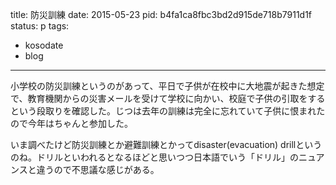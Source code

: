 title: 防災訓練
date: 2015-05-23
pid: b4fa1ca8fbc3bd2d915de718b7911d1f
status: p
tags:
- kosodate
- blog
---

小学校の防災訓練というのがあって、平日で子供が在校中に大地震が起きた想定で、教育機関からの災害メールを受けて学校に向かい、校庭で子供の引取をするという段取りを確認した。じつは去年の訓練は完全に忘れていて子供に恨まれたので今年はちゃんと参加した。

いま調べたけど防災訓練とか避難訓練とかってdisaster(evacuation) drillというのね。ドリルといわれるとなるほどと思いつつ日本語でいう「ドリル」のニュアンスと違うので不思議な感じがある。
